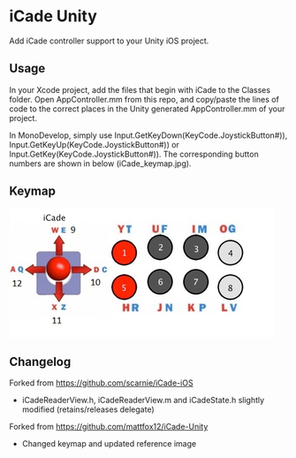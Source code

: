 iCade Unity
=======================

Add iCade controller support to your Unity iOS project.


Usage
-----
In your Xcode project, add the files that begin with iCade to the Classes folder. Open AppController.mm from this repo, and copy/paste the lines of code to the correct places in the Unity generated AppController.mm of your project.

In MonoDevelop, simply use Input.GetKeyDown(KeyCode.JoystickButton#)), Input.GetKeyUp(KeyCode.JoystickButton#)) or Input.GetKey(KeyCode.JoystickButton#)). The corresponding button numbers are shown in below (iCade_keymap.jpg).

Keymap
-----
![Keymap for iCade](https://github.com/manicmonkey/iCade-Unity/blob/master/iCade_keymap.jpg)

Changelog
----

Forked from https://github.com/scarnie/iCade-iOS
* iCadeReaderView.h, iCadeReaderView.m and iCadeState.h slightly modified (retains/releases delegate)

Forked from https://github.com/mattfox12/iCade-Unity
* Changed keymap and updated reference image
